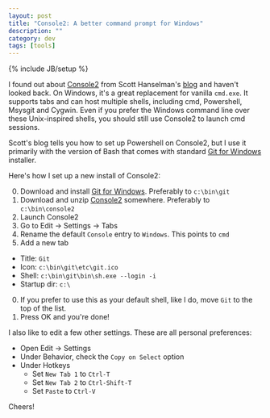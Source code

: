 ```yaml
---
layout: post
title: "Console2: A better command prompt for Windows"
description: ""
category: dev
tags: [tools]
---
```

{% include JB/setup %}

I found out about [Console2](http://sourceforge.net/projects/console/) from Scott Hanselman's [blog](http://www.hanselman.com/blog/Console2ABetterWindowsCommandPrompt.aspx) and haven't looked back. On Windows, it's a great replacement for vanilla `cmd.exe`. It supports tabs and can host multiple shells, including cmd, Powershell, Msysgit and Cygwin. Even if you prefer the Windows command line over these Unix-inspired shells, you should still use Console2 to launch cmd sessions. 

Scott's blog tells you how to set up Powershell on Console2, but I use it primarily with the version of Bash that comes with standard [Git for Windows](http://git-scm.com/download/win) installer. 

Here's how I set up a new install of Console2:

0. Download and install [Git for Windows](http://git-scm.com/download/win). Preferably to `c:\bin\git`
0. Download and unzip [Console2](http://sourceforge.net/projects/console/) somewhere. Preferably to `c:\bin\console2`
0. Launch Console2
0. Go to Edit &rarr; Settings &rarr; Tabs
0. Rename the default `Console` entry to `Windows`. This points to `cmd`
0. Add a new tab
  * Title: `Git`
  * Icon: `c:\bin\git\etc\git.ico`
  * Shell: `c:\bin\git\bin\sh.exe --login -i`
  * Startup dir: `c:\`
0. If you prefer to use this as your default shell, like I do, move `Git` to the top of the list.
0. Press OK and you're done! 

I also like to edit a few other settings. These are all personal preferences:

* Open Edit &rarr; Settings
* Under Behavior, check the `Copy on Select` option
* Under Hotkeys
  * Set `New Tab 1` to `Ctrl-T`
  * Set `New Tab 2` to `Ctrl-Shift-T`
  * Set `Paste` to `Ctrl-V`

Cheers!